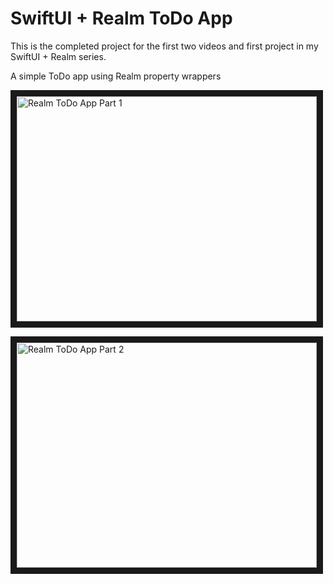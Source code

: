 # SwiftUI + Realm ToDo App

This is the completed project for the first two videos and first project in my SwiftUI + Realm series.

A simple ToDo app using Realm property wrappers 

<a href="http://www.youtube.com/watch?feature=player_embedded&v=nx3KDnqMU0M
" target="_blank"><img src="http://img.youtube.com/vi/nx3KDnqMU0M/0.jpg" 
alt="Realm ToDo App Part 1" width="480" height="360" border="10" /></a>

<a href="http://www.youtube.com/watch?feature=player_embedded&v=54d_0Mp4icA
" target="_blank"><img src="http://img.youtube.com/vi/54d_0Mp4icA/0.jpg" 
alt="Realm ToDo App Part 2" width="480" height="360" border="10" /></a>

